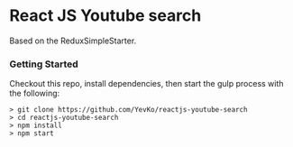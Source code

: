 # React JS Youtube search

Based on the ReduxSimpleStarter. 

### Getting Started

Checkout this repo, install dependencies, then start the gulp process with the following:

```
> git clone https://github.com/YevKo/reactjs-youtube-search
> cd reactjs-youtube-search
> npm install
> npm start
```

